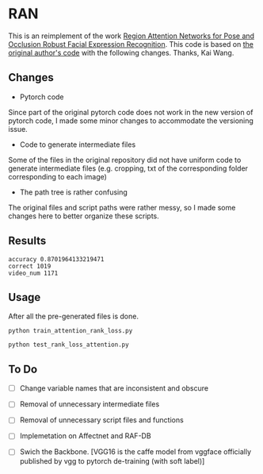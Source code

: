 # RAN

This is an reimplement of the work [Region Attention Networks for Pose and Occlusion Robust Facial Expression Recognition](https://arxiv.org/pdf/1905.04075.pdf).
This code is based on [the original author's code](https://github.com/kaiwang960112/Challenge-condition-FER-dataset/) with the following changes. Thanks, Kai Wang.


## Changes

- Pytorch code

Since part of the original pytorch code does not work in the new version of pytorch code, I made some minor changes to accommodate the versioning issue.

- Code to generate intermediate files

Some of the files in the original repository did not have uniform code to generate intermediate files (e.g. cropping, txt of the corresponding folder corresponding to each image)

- The path tree is rather confusing

The original files and script paths were rather messy, so I made some changes here to better organize these scripts.

## Results

```
accuracy 0.8701964133219471
correct 1019
video_num 1171

```

## Usage
After all the pre-generated files is done.

```
python train_attention_rank_loss.py

python test_rank_loss_attention.py
```
## To Do

- [ ]  Change variable names that are inconsistent and obscure

- [ ]  Removal of unnecessary intermediate files
 
- [ ]  Removal of unnecessary script files and functions

- [ ]  Implemetation on Affectnet and RAF-DB

- [ ]  Swich the Backbone. [VGG16 is the caffe model from vggface officially published by vgg to pytorch de-training (with soft label)]
